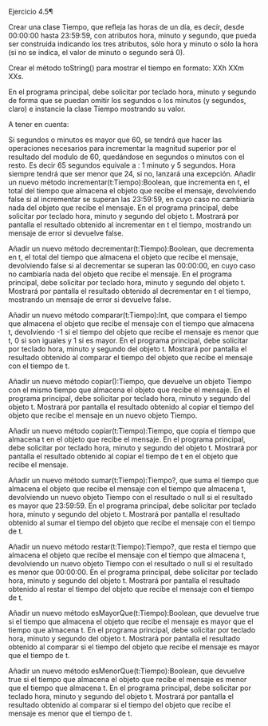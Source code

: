 Ejercicio 4.5¶

Crear una clase Tiempo, que refleja las horas de un día, es decír, desde 00:00:00 hasta 23:59:59, con atributos hora,
minuto y segundo, que pueda ser construida indicando los tres atributos, sólo hora y minuto o sólo la hora (si no se
indica, el valor de minuto o segundo será 0).

Crear el método toString() para mostrar el tiempo en formato: XXh XXm XXs.

En el programa principal, debe solicitar por teclado hora, minuto y segundo de forma que se puedan omitir los segundos o
los minutos (y segundos, claro) e instancie la clase Tiempo mostrando su valor.

A tener en cuenta:

Si segundos o minutos es mayor que 60, se tendrá que hacer las operaciones necesarios para incrementar la magnitud
superior por el resultado del modulo de 60, quedándose en segundos o minutos con el resto. Es decir 65 segundos equivale
a : 1 minuto y 5 segundos.
Hora siempre tendrá que ser menor que 24, si no, lanzará una excepción.
Añadir un nuevo método incrementar(t:Tiempo):Boolean, que incrementa en t, el total del tiempo que almacena el objeto
que recibe el mensaje, devolviendo false si al incrementar se superan las 23:59:59, en cuyo caso no cambiaría nada del
objeto que recibe el mensaje. En el programa principal, debe solicitar por teclado hora, minuto y segundo del objeto t.
Mostrará por pantalla el resultado obtenido al incrementar en t el tiempo, mostrando un mensaje de error si devuelve
false.

Añadir un nuevo método decrementar(t:Tiempo):Boolean, que decrementa en t, el total del tiempo que almacena el objeto
que recibe el mensaje, devolviendo false si al decrementar se superan las 00:00:00, en cuyo caso no cambiaría nada del
objeto que recibe el mensaje. En el programa principal, debe solicitar por teclado hora, minuto y segundo del objeto t.
Mostrará por pantalla el resultado obtenido al decrementar en t el tiempo, mostrando un mensaje de error si devuelve
false.

Añadir un nuevo método comparar(t:Tiempo):Int, que compara el tiempo que almacena el objeto que recibe el mensaje con el
tiempo que almacena t, devolviendo -1 si el tiempo del objeto que recibe el mensaje es menor que t, 0 si son iguales y 1
si es mayor. En el programa principal, debe solicitar por teclado hora, minuto y segundo del objeto t. Mostrará por
pantalla el resultado obtenido al comparar el tiempo del objeto que recibe el mensaje con el tiempo de t.

Añadir un nuevo método copiar():Tiempo, que devuelve un objeto Tiempo con el mismo tiempo que almacena el objeto que
recibe el mensaje. En el programa principal, debe solicitar por teclado hora, minuto y segundo del objeto t. Mostrará
por pantalla el resultado obtenido al copiar el tiempo del objeto que recibe el mensaje en un nuevo objeto Tiempo.

Añadir un nuevo método copiar(t:Tiempo):Tiempo, que copia el tiempo que almacena t en el objeto que recibe el mensaje.
En el programa principal, debe solicitar por teclado hora, minuto y segundo del objeto t. Mostrará por pantalla el
resultado obtenido al copiar el tiempo de t en el objeto que recibe el mensaje.

Añadir un nuevo método sumar(t:Tiempo):Tiempo?, que suma el tiempo que almacena el objeto que recibe el mensaje con el
tiempo que almacena t, devolviendo un nuevo objeto Tiempo con el resultado o null si el resultado es mayor que 23:59:59.
En el programa principal, debe solicitar por teclado hora, minuto y segundo del objeto t. Mostrará por pantalla el
resultado obtenido al sumar el tiempo del objeto que recibe el mensaje con el tiempo de t.

Añadir un nuevo método restar(t:Tiempo):Tiempo?, que resta el tiempo que almacena el objeto que recibe el mensaje con el
tiempo que almacena t, devolviendo un nuevo objeto Tiempo con el resultado o null si el resultado es menor que 00:00:00.
En el programa principal, debe solicitar por teclado hora, minuto y segundo del objeto t. Mostrará por pantalla el
resultado obtenido al restar el tiempo del objeto que recibe el mensaje con el tiempo de t.

Añadir un nuevo método esMayorQue(t:Tiempo):Boolean, que devuelve true si el tiempo que almacena el objeto que recibe el
mensaje es mayor que el tiempo que almacena t. En el programa principal, debe solicitar por teclado hora, minuto y
segundo del objeto t. Mostrará por pantalla el resultado obtenido al comparar si el tiempo del objeto que recibe el
mensaje es mayor que el tiempo de t.

Añadir un nuevo método esMenorQue(t:Tiempo):Boolean, que devuelve true si el tiempo que almacena el objeto que recibe el
mensaje es menor que el tiempo que almacena t. En el programa principal, debe solicitar por teclado hora, minuto y
segundo del objeto t. Mostrará por pantalla el resultado obtenido al comparar si el tiempo del objeto que recibe el
mensaje es menor que el tiempo de t.